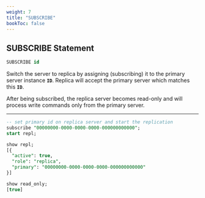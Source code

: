 ```yaml
---
weight: 7
title: "SUBSCRIBE"
bookToc: false
---
```


## SUBSCRIBE Statement

```SQL
SUBSCRIBE id
```

Switch the server to replica by assigning (subscribing) it to the primary server instance **`ID`**.
Replica will accept the primary server which matches this **`ID`**.

After being subscribed, the replica server becomes read-only and will process write
commands only from the primary server.

---

```SQL
-- set primary id on replica server and start the replication
subscribe "00000000-0000-0000-0000-000000000000";
start repl;

show repl;
[{
  "active": true,
  "role": "replica",
  "primary": "00000000-0000-0000-0000-000000000000"
}]

show read_only;
[true]
```
